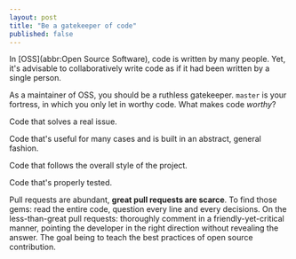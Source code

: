 ```yaml
---
layout: post
title: "Be a gatekeeper of code"
published: false
---
```


In [OSS](abbr:Open Source Software), code is written by many people. Yet, it's advisable to collaboratively write code as if it had been written by a single person.

As a maintainer of OSS, you should be a ruthless gatekeeper. `master` is your fortress, in which you only let in worthy code. What makes code *worthy*?

Code that solves a real issue.

Code that's useful for many cases and is built in an abstract, general fashion.

Code that follows the overall style of the project.

Code that's properly tested.

Pull requests are abundant, **great pull requests are scarce**. To find those gems: read the entire code, question every line and every decisions. On the less-than-great pull requests: thoroughly comment in a friendly-yet-critical manner, pointing the developer in the right direction without revealing the answer. The goal being to teach the best practices of open source contribution.